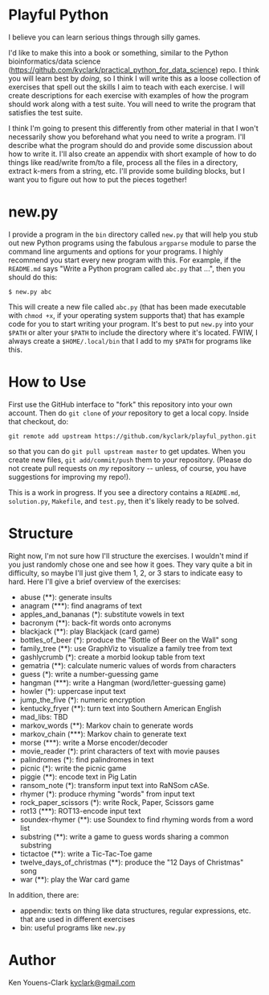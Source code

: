 # Playful Python

I believe you can learn serious things through silly games. 

I'd like to make this into a book or something, similar to the Python bioinformatics/data science (https://github.com/kyclark/practical_python_for_data_science) repo. I think you will learn best by *doing*, so I think I will write this as a loose collection of exercises that spell out the skills I aim to teach with each exercise. I will create descriptions for each exercise with examples of how the program should work along with a test suite. You will need to write the program that satisfies the test suite.

I think I'm going to present this differently from other material in that I won't necessarily show you beforehand what you need to write a program. I'll describe what the program should do and provide some discussion about how to write it. I'll also create an appendix with short example of how to do things like read/write from/to a file, process all the files in a directory, extract k-mers from a string, etc. I'll provide some building blocks, but I want you to figure out how to put the pieces together!

# new.py

I provide a program in the `bin` directory called `new.py` that will help you stub out new Python programs using the fabulous `argparse` module to parse the command line arguments and options for your programs. I highly recommend you start every new program with this. For example, if the `README.md` says "Write a Python program called `abc.py` that ...", then you should do this:

````
$ new.py abc
````

This will create a new file called `abc.py` (that has been made executable with `chmod +x`, if your operating system supports that) that has example code for you to start writing your program. It's best to put `new.py` into your `$PATH` or alter your `$PATH` to include the directory where it's located. FWIW, I always create a `$HOME/.local/bin` that I add to my `$PATH` for programs like this.

# How to Use

First use the GitHub interface to "fork" this repository into your own account. Then do `git clone` of *your* repository to get a local copy. Inside that checkout, do:

````
git remote add upstream https://github.com/kyclark/playful_python.git 
````

so that you can do `git pull upstream master` to get updates. When you create new files, `git add/commit/push` them to *your* repository. (Please do not create pull requests on *my* repository -- unless, of course, you have suggestions for improving my repo!).

This is a work in progress. If you see a directory contains a `README.md`, `solution.py`, `Makefile`, and `test.py`, then it's likely ready to be solved.

# Structure

Right now, I'm not sure how I'll structure the exercises. I wouldn't mind if you just randomly chose one and see how it goes. They vary quite a bit in difficulty, so maybe I'll just give them 1, 2, or 3 stars to indicate easy to hard. Here I'll give a brief overview of the exercises:

* abuse (\*\*): generate insults
* anagram (\*\*\*): find anagrams of text
* apples_and_bananas (\*): substitute vowels in text
* bacronym (\*\*): back-fit words onto acronyms
* blackjack (\*\*): play Blackjack (card game)
* bottles_of_beer (\*): produce the "Bottle of Beer on the Wall" song
* family_tree (\*\*): use GraphViz to visualize a family tree from text 
* gashlycrumb (\*): create a morbid lookup table from text
* gematria (\*\*): calculate numeric values of words from characters
* guess (\*): write a number-guessing game
* hangman (\*\*\*): write a Hangman (word/letter-guessing game)
* howler (\*): uppercase input text
* jump_the_five (\*): numeric encryption
* kentucky_fryer (\*\*): turn text into Southern American English
* mad_libs: TBD
* markov_words (\*\*): Markov chain to generate words
* markov_chain (\*\*\*): Markov chain to generate text
* morse (\*\*\*): write a Morse encoder/decoder
* movie_reader (\*): print characters of text with movie pauses
* palindromes (\*): find palindromes in text
* picnic (\*): write the picnic game
* piggie (\*\*): encode text in Pig Latin
* ransom_note (\*): transform input text into RaNSom cASe.
* rhymer (\*): produce rhyming "words" from input text
* rock_paper_scissors (\*): write Rock, Paper, Scissors game
* rot13 (\*\*\*): ROT13-encode input text
* soundex-rhymer (\*\*): use Soundex to find rhyming words from a word list
* substring (\*\*): write a game to guess words sharing a common substring
* tictactoe (\*\*): write a Tic-Tac-Toe game
* twelve_days_of_christmas (\*\*): produce the "12 Days of Christmas" song
* war (\*\*): play the War card game

In addition, there are:

* appendix: texts on thing like data structures, regular expressions, etc. that are used in different exercises
* bin: useful programs like `new.py`

# Author

Ken Youens-Clark <kyclark@gmail.com>
